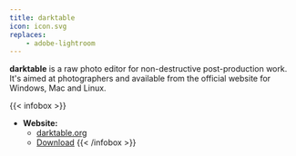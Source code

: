 ```yaml
---
title: darktable
icon: icon.svg
replaces: 
    - adobe-lightroom
---
```


**darktable** is a raw photo editor for non-destructive post-production work. It's aimed at photographers and available from the official website for Windows, Mac and Linux.

{{< infobox >}}
- **Website:**
    - [darktable.org](https://www.darktable.org/)
    - [Download](https://www.darktable.org/install/)
{{< /infobox >}}

